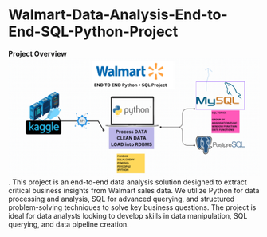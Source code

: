 # Walmart-Data-Analysis-End-to-End-SQL-Python-Project
**Project Overview**
![Image Alt](https://github.com/mayurkhadse01/Walmart-Data-Analysis-End-to-End-SQL-Python-Project/blob/2c5a481721220bebb84c9afa9c18e995d5ef2e2d/walmart_project-piplelines.png).
This project is an end-to-end data analysis solution designed to extract critical business insights from Walmart sales data. We utilize Python for data processing and analysis, SQL for advanced querying, and structured problem-solving techniques to solve key business questions. The project is ideal for data analysts looking to develop skills in data manipulation, SQL querying, and data pipeline creation.
